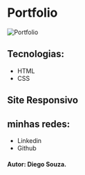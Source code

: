 # Portfolio

![Portfolio](https://github.com/diegofpolis/portfolio/assets/106978663/3b2b72bf-1a49-41db-90c0-49e3a7fc2a3a)

## Tecnologias:
* HTML
* CSS

## Site Responsivo

## minhas redes:
* Linkedin
* Github

#### Autor: Diego Souza.
